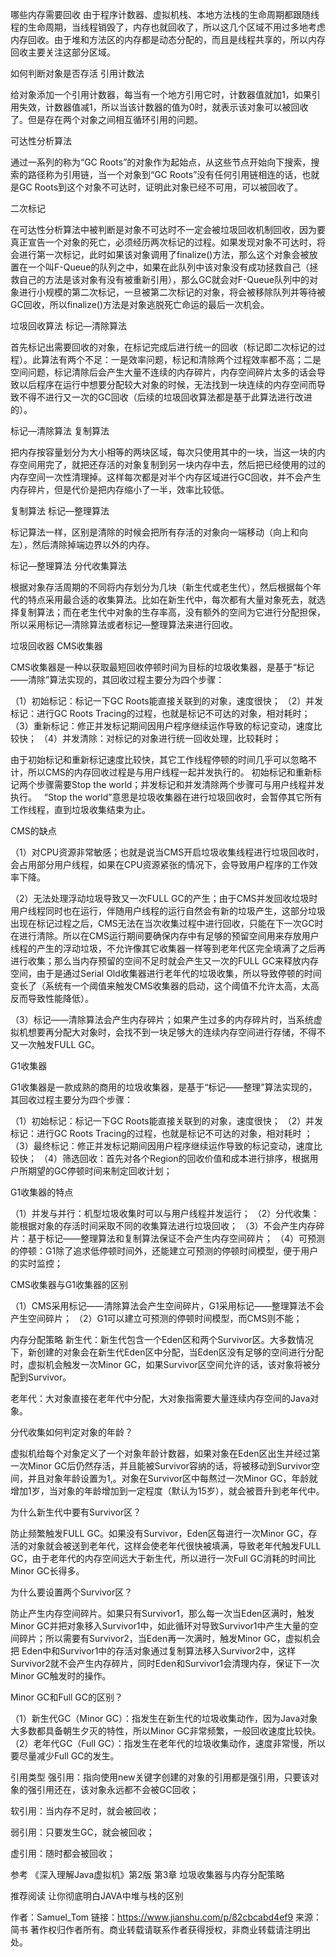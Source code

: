 哪些内存需要回收
由于程序计数器、虚拟机栈、本地方法栈的生命周期都跟随线程的生命周期，当线程销毁了，内存也就回收了，所以这几个区域不用过多地考虑内存回收。由于堆和方法区的内存都是动态分配的，而且是线程共享的，所以内存回收主要关注这部分区域。

如何判断对象是否存活
引用计数法

给对象添加一个引用计数器，每当有一个地方引用它时，计数器值就加1，如果引用失效，计数器值减1，所以当该计数器的值为0时，就表示该对象可以被回收了。但是存在两个对象之间相互循环引用的问题。

可达性分析算法

通过一系列的称为“GC Roots”的对象作为起始点，从这些节点开始向下搜索，搜索的路径称为引用链，当一个对象到“GC Roots”没有任何引用链相连的话，也就是GC Roots到这个对象不可达时，证明此对象已经不可用，可以被回收了。

二次标记

在可达性分析算法中被判断是对象不可达时不一定会被垃圾回收机制回收，因为要真正宣告一个对象的死亡，必须经历两次标记的过程。如果发现对象不可达时，将会进行第一次标记，此时如果该对象调用了finalize()方法，那么这个对象会被放置在一个叫F-Queue的队列之中，如果在此队列中该对象没有成功拯救自己（拯救自己的方法是该对象有没有被重新引用），那么GC就会对F-Queue队列中的对象进行小规模的第二次标记，一旦被第二次标记的对象，将会被移除队列并等待被GC回收，所以finalize()方法是对象逃脱死亡命运的最后一次机会。

垃圾回收算法
标记—清除算法

首先标记出需要回收的对象，在标记完成后进行统一的回收（标记即二次标记的过程）。此算法有两个不足：一是效率问题，标记和清除两个过程效率都不高；二是空间问题，标记清除后会产生大量不连续的内存碎片，内存空间碎片太多的话会导致以后程序在运行中想要分配较大对象的时候，无法找到一块连续的内存空间而导致不得不进行又一次的GC回收（后续的垃圾回收算法都是基于此算法进行改进的）。

标记—清除算法
复制算法

把内存按容量划分为大小相等的两块区域，每次只使用其中的一块，当这一块的内存空间用完了，就把还存活的对象复制到另一块内存中去，然后把已经使用的过的内存空间一次性清理掉。这样每次都是对半个内存区域进行GC回收，并不会产生内存碎片，但是代价是把内存缩小了一半，效率比较低。

复制算法
标记—整理算法

标记算法一样，区别是清除的时候会把所有存活的对象向一端移动（向上和向左），然后清除掉端边界以外的内存。

标记—整理算法
分代收集算法

根据对象存活周期的不同将内存划分为几块（新生代或老生代），然后根据每个年代的特点采用最合适的收集算法。比如在新生代中，每次都有大量对象死去，就选择复制算法；而在老生代中对象的生存率高，没有额外的空间为它进行分配担保，所以采用标记—清除算法或者标记—整理算法来进行回收。

垃圾回收器
CMS收集器

CMS收集器是一种以获取最短回收停顿时间为目标的垃圾收集器，是基于“标记——清除”算法实现的，其回收过程主要分为四个步骤：

（1）初始标记：标记一下GC Roots能直接关联到的对象，速度很快；
（2）并发标记：进行GC Roots Tracing的过程，也就是标记不可达的对象，相对耗时；
（3）重新标记：修正并发标记期间因用户程序继续运作导致的标记变动，速度比较快；
（4）并发清除：对标记的对象进行统一回收处理，比较耗时；

由于初始标记和重新标记速度比较快，其它工作线程停顿的时间几乎可以忽略不计，所以CMS的内存回收过程是与用户线程一起并发执行的。
初始标记和重新标记两个步骤需要Stop the world；并发标记和并发清除两个步骤可与用户线程并发执行。  
“Stop the world”意思是垃圾收集器在进行垃圾回收时，会暂停其它所有工作线程，直到垃圾收集结束为止。

CMS的缺点

（1）对CPU资源非常敏感；也就是说当CMS开启垃圾收集线程进行垃圾回收时，会占用部分用户线程，如果在CPU资源紧张的情况下，会导致用户程序的工作效率下降。

（2）无法处理浮动垃圾导致又一次FULL GC的产生；由于CMS并发回收垃圾时用户线程同时也在运行，伴随用户线程的运行自然会有新的垃圾产生，这部分垃圾出现在标记过程之后，CMS无法在当次收集过程中进行回收，只能在下一次GC时在进行清除。所以在CMS运行期间要确保内存中有足够的预留空间用来存放用户线程的产生的浮动垃圾，不允许像其它收集器一样等到老年代区完全填满了之后再进行收集；那么当内存预留的空间不足时就会产生又一次的FULL GC来释放内存空间，由于是通过Serial Old收集器进行老年代的垃圾收集，所以导致停顿的时间变长了（系统有一个阈值来触发CMS收集器的启动，这个阈值不允许太高，太高反而导致性能降低）。

（3）标记——清除算法会产生内存碎片；如果产生过多的内存碎片时，当系统虚拟机想要再分配大对象时，会找不到一块足够大的连续内存空间进行存储，不得不又一次触发FULL GC。

G1收集器

G1收集器是一款成熟的商用的垃圾收集器，是基于“标记——整理”算法实现的，其回收过程主要分为四个步骤：

（1）初始标记：标记一下GC Roots能直接关联到的对象，速度很快；
（2）并发标记：进行GC Roots Tracing的过程，也就是标记不可达的对象，相对耗时 ；
（3）最终标记：修正并发标记期间因用户程序继续运作导致的标记变动，速度比较快；
（4）筛选回收：首先对各个Region的回收价值和成本进行排序，根据用户所期望的GC停顿时间来制定回收计划；

G1收集器的特点

（1）并发与并行：机型垃圾收集时可以与用户线程并发运行；
（2）分代收集：能根据对象的存活时间采取不同的收集算法进行垃圾回收；
（3）不会产生内存碎片：基于标记——整理算法和复制算法保证不会产生内存空间碎片；
（4）可预测的停顿：G1除了追求低停顿时间外，还能建立可预测的停顿时间模型，便于用户的实时监控；

CMS收集器与G1收集器的区别

（1）CMS采用标记——清除算法会产生空间碎片，G1采用标记——整理算法不会产生空间碎片；
（2）G1可以建立可预测的停顿时间模型，而CMS则不能；

内存分配策略
新生代：新生代包含一个Eden区和两个Survivor区。大多数情况下，新创建的对象会在新生代Eden区中分配，当Eden区没有足够的空间进行分配时，虚拟机会触发一次Minor GC，如果Survivor区空间允许的话，该对象将被分配到Survivor。

老年代：大对象直接在老年代中分配，大对象指需要大量连续内存空间的Java对象。

分代收集如何判定对象的年龄？

虚拟机给每个对象定义了一个对象年龄计数器，如果对象在Eden区出生并经过第一次Minor GC后仍然存活，并且能被Survivor容纳的话，将被移动到Survivor空间，并且对象年龄设置为1,。对象在Survivor区中每熬过一次Minor GC，年龄就增加1岁，当对象的年龄增加到一定程度（默认为15岁），就会被晋升到老年代中。

为什么新生代中要有Survivor区？

防止频繁触发FULL GC。如果没有Survivor，Eden区每进行一次Minor GC，存活的对象就会被送到老年代，这样会使老年代很快被填满，导致老年代触发FULL GC，由于老年代的内存空间远大于新生代，所以进行一次Full GC消耗的时间比Minor GC长得多。

为什么要设置两个Survivor区？

防止产生内存空间碎片。如果只有Survivor1，那么每一次当Eden区满时，触发Minor GC并把对象移入Survivor1中，如此循环对导致Survivor1中产生大量的空间碎片；所以需要有Survivor2，当Eden再一次满时，触发Minor GC，虚拟机会把 Eden中和Survivor1中的存活对象通过复制算法移入Survivor2中，这样Survivor2就不会产生内存碎片，同时Eden和Survivor1会清理内存，保证下一次Minor GC触发时的操作。

Minor GC和Full GC的区别？

（1）新生代GC（Minor GC）：指发生在新生代的垃圾收集动作，因为Java对象大多数都具备朝生夕灭的特性，所以Minor GC非常频繁，一般回收速度比较快。
（2）老年代GC（Full GC）：指发生在老年代的垃圾收集动作，速度非常慢，所以要尽量减少Full GC的发生。

引用类型
强引用：指向使用new关键字创建的对象的引用都是强引用，只要该对象的强引用还在，该对象永远都不会被GC回收；

软引用：当内存不足时，就会被回收；

弱引用：只要发生GC，就会被回收；

虚引用：随时都会被回收；



参考
《深入理解Java虚拟机》第2版 第3章 垃圾收集器与内存分配策略

推荐阅读
让你彻底明白JAVA中堆与栈的区别



作者：Samuel_Tom
链接：https://www.jianshu.com/p/82cbcabd4ef9
来源：简书
著作权归作者所有。商业转载请联系作者获得授权，非商业转载请注明出处。
